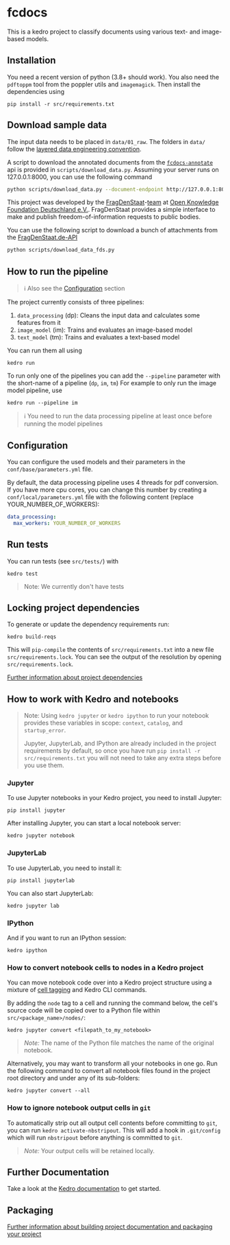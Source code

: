 # fcdocs

This is a kedro project to classify documents using various text- and
image-based models.

## Installation

You need a recent version of python (3.8+ should work).
You also need the `pdftoppm` tool from the poppler utils and `imagemagick`.
Then install the dependencies using

```
pip install -r src/requirements.txt
```

## Download sample data

The input data needs to be placed in `data/01_raw`.
The folders in `data/` follow the [layered data engineering convention](https://kedro.readthedocs.io/en/stable/faq/faq.html#what-is-data-engineering-convention).

A script to download the annotated documents from the
[`fcdocs-annotate`](https://github.com/okfde/fcdocs-annotate) api is provided
in `scripts/download_data.py`. Assuming your server runs on 127.0.0.1:8000, 
you can use the following command

```bash
python scripts/download_data.py --document-endpoint http://127.0.0.1:8000/api/document/ --feature-endpoint http://127.0.0.1:8000/api/feature/
```

This project was developed by the [FragDenStaat](https://fragdenstaat.de)-[team](https://fragdenstaat.de/team)
at [Open Knowledge Foundation Deutschland e.V.](okfn.de).
FragDenStaat provides a simple interface to make and publish
freedom-of-information requests to public bodies.

You can use the following script to download a bunch of attachments from the
[FragDenStaat.de-API](https://fragdenstaat.de/api/) 

```bash
python scripts/download_data_fds.py
```

## How to run the pipeline

> ℹ️ Also see the [Configuration](#configuration) section

The project currently consists of three pipelines:

1. `data_processing` (dp): Cleans the input data and calculates some features from it
2. `image_model` (im): Trains and evaluates an image-based model
3. `text_model` (tm): Trains and evaluates a text-based model

You can run them all using

```
kedro run
```

To run only one of the pipelines you can add the `--pipeline` parameter with the
short-name of a pipeline (`dp`, `im`, `tm`)
For example to only run the image model pipeline, use

```
kedro run --pipeline im
```

> ℹ️ You need to run the data processing pipeline at least once before running
> the model pipelines

## Configuration

You can configure the used models and their parameters in the `conf/base/parameters.yml` file.

By default, the data processing pipeline uses 4 threads for pdf conversion.
If you have more cpu cores, you can change this number by creating a
`conf/local/parameters.yml` file with the following content (replace YOUR_NUMBER_OF_WORKERS):

```yaml
data_processing:
  max_workers: YOUR_NUMBER_OF_WORKERS
```

## Run tests

You can run tests (see `src/tests/`) with

```
kedro test
```

> Note: We currently don't have tests

## Locking project dependencies

To generate or update the dependency requirements run:

```
kedro build-reqs
```

This will `pip-compile` the contents of `src/requirements.txt` into a new file
`src/requirements.lock`. You can see the output of the resolution by opening
`src/requirements.lock`.

[Further information about project dependencies](https://kedro.readthedocs.io/en/stable/kedro_project_setup/dependencies.html#project-specific-dependencies)


## How to work with Kedro and notebooks

> Note: Using `kedro jupyter` or `kedro ipython` to run your notebook provides these variables in scope: `context`, `catalog`, and `startup_error`.
>
> Jupyter, JupyterLab, and IPython are already included in the project requirements by default, so once you have run `pip install -r src/requirements.txt` you will not need to take any extra steps before you use them.

### Jupyter
To use Jupyter notebooks in your Kedro project, you need to install Jupyter:

```
pip install jupyter
```

After installing Jupyter, you can start a local notebook server:

```
kedro jupyter notebook
```

### JupyterLab
To use JupyterLab, you need to install it:

```
pip install jupyterlab
```

You can also start JupyterLab:

```
kedro jupyter lab
```

### IPython
And if you want to run an IPython session:

```
kedro ipython
```

### How to convert notebook cells to nodes in a Kedro project
You can move notebook code over into a Kedro project structure using a mixture of [cell tagging](https://jupyter-notebook.readthedocs.io/en/stable/changelog.html#release-5-0-0) and Kedro CLI commands.

By adding the `node` tag to a cell and running the command below, the cell's source code will be copied over to a Python file within `src/<package_name>/nodes/`:

```
kedro jupyter convert <filepath_to_my_notebook>
```
> *Note:* The name of the Python file matches the name of the original notebook.

Alternatively, you may want to transform all your notebooks in one go. Run the following command to convert all notebook files found in the project root directory and under any of its sub-folders:

```
kedro jupyter convert --all
```

### How to ignore notebook output cells in `git`
To automatically strip out all output cell contents before committing to `git`, you can run `kedro activate-nbstripout`. This will add a hook in `.git/config` which will run `nbstripout` before anything is committed to `git`.

> *Note:* Your output cells will be retained locally.


## Further Documentation

Take a look at the [Kedro documentation](https://kedro.readthedocs.io) to get started.

## Packaging

[Further information about building project documentation and packaging your project](https://kedro.readthedocs.io/en/stable/tutorial/package_a_project.html)
